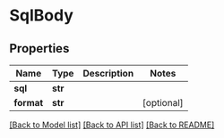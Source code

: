 # SqlBody

## Properties
Name | Type | Description | Notes
------------ | ------------- | ------------- | -------------
**sql** | **str** |  | 
**format** | **str** |  | [optional] 

[[Back to Model list]](../README.md#documentation-for-models) [[Back to API list]](../README.md#documentation-for-api-endpoints) [[Back to README]](../README.md)

